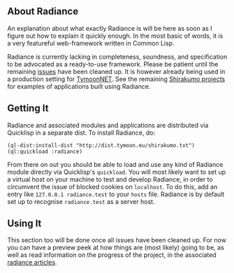 About Radiance
--------------
An explanation about what exactly Radiance is will be here as soon as I figure out how to explain it quickly enough. In the most basic of words, it is a very featureful web-framework written in Common Lisp.

Radiance is currently lacking in completeness, soundness, and specification to be advocated as a ready-to-use framework. Please be patient until the remaining [issues](https://github.com/Shirakumo/radiance/issues) have been cleaned up. It is however already being used in a production setting for [TymoonNET](https://blog.tymoon.eu/). See the remaining [Shirakumo projects](https://github.com/Shirakumo) for examples of applications built using Radiance.

Getting It
----------
Radiance and associated modules and applications are distributed via Quicklisp in a separate dist. To install Radiance, do:

    (ql-dist:install-dist "http://dist.tymoon.eu/shirakumo.txt")
    (ql:quickload :radiance)

From there on out you should be able to load and use any kind of Radiance module directly via Quicklisp's `quickload`. You will most likely want to set up a virtual host on your machine to test and develop Radiance, in order to circumvent the issue of blocked cookies on `localhost`. To do this, add an entry like `127.0.0.1 radiance.test` to your `hosts` file. Radiance is by default set up to recognise `radiance.test` as a server host.

Using It
--------
This section too will be done once all issues have been cleaned up. For now you can have a preview peek at how things are (most likely) going to be, as well as read information on the progress of the project, in the associated [radiance articles](http://blog.tymoon.eu/tagged/radiance).
